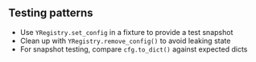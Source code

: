 ## Testing patterns

- Use `YRegistry.set_config` in a fixture to provide a test snapshot
- Clean up with `YRegistry.remove_config()` to avoid leaking state
- For snapshot testing, compare `cfg.to_dict()` against expected dicts


